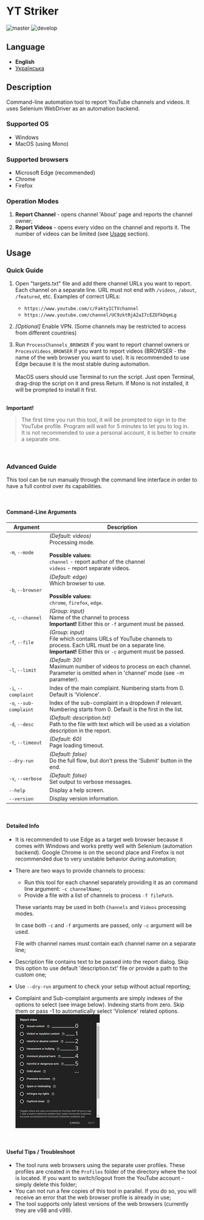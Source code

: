 # YT Striker
![master](https://github.com/alex89200/yt-striker/actions/workflows/master.yml/badge.svg)
![develop](https://github.com/alex89200/yt-striker/actions/workflows/develop.yml/badge.svg)

## Language
* **English**
* [Українська](Docs/README_UA.md)

## Description
Command-line automation tool to report YouTube channels and videos. It uses Selenium WebDriver as an automation backend.

### Supported OS
* Windows
* MacOS (using Mono)

### Supported browsers
* Microsoft Edge (recommended)
* Chrome
* Firefox

### Operation Modes
1. **Report Channel** - opens channel 'About' page and reports the channel owner;
1. **Report Videos** - opens every video on the channel and reports it. The number of videos can be limited (see [Usage](#usage) section).


## Usage

### Quick Guide

1. Open "targets.txt" file and add there channel URLs you want to report. Each channel on a separate line. URL must not end with `/videos`, `/about`, `/featured`, etc. Examples of correct URLs:
    * `https://www.youtube.com/c/FaktyICTVchannel`
    * `https://www.youtube.com/channel/UC9zktRjA2aI7cEZOfkDqmLg`

1. *\[Optional\]* Enable VPN. (Some channels may be restricted to access from different countries)

1. Run `ProcessChannels_BROWSER` if you want to report channel owners or `ProcessVideos_BROWSER` if you want to report videos (BROWSER - the name of the web browser you want to use). It is recommended to use Edge because it is the most stable during automation.<br><br>
MacOS users should use Terminal to run the script. Just open Terminal, drag-drop the script on it and press Return. If Mono is not installed, it will be prompted to install it first.
<br><br>

**Important!**<br>
>The first time you run this tool, it will be prompted to sign in to the YouTube profile. Program will wait for 5 minutes to let you to log in.<br>
It is not recommended to use a personal account, it is better to create a separate one.

<br>

### Advanced Guide

This tool can be run manualy through the command line interface in order to have a full control over its capabilities.

<br>

#### **Command-Line Arguments**

|      Argument       | Description                   |
| ------------------- | ----------------------------- |
| `-m`, `--mode`      | *(Default: videos)*<br>Processing mode. <br><br>**Possible values:**<br>`channel` - report author of the channel<br>`videos` - report separate videos. |
| `-b`, `--browser`   | *(Default: edge)*<br>Which browser to use.<br><br>**Possible values:**<br>`chrome`, `firefox`, `edge`. |
| `-c`, `--channel`   | *(Group: input)*<br>Name of the channel to process<br>**Important!** Either this or `-f` argument must be passed. |
| `-f`, `--file`      | *(Group: input)*<br>File which contains URLs of YouTube channels to process. Each URL must be on a separate line.<br>**Important!** Either this or `-c` argument must be passed. |
| `-l`, `--limit`     | *(Default: 30)*<br>Maximum number of videos to process on each channel. Parameter is omitted when in 'channel' mode (see -m parameter). |
| `-i`, `--complaint`     | Index of the main complaint. Numbering starts from 0. Default is 'Violence'. |
| `-o`, `--sub-complaint` | Index of the sub-complaint in a dropdown if relevant. Numbering starts from 0. Default is the first in the list. |
| `-d`, `--desc`          | *(Default: description.txt)*<br>Path to the file with text which will be used as a violation description in the report. |
| `-t`, `--timeout`       | *(Default: 60)*<br>Page loading timeout. |
| `--dry-run`           | *(Default: false)*<br>Do the full flow, but don't press the 'Submit' button in the end. |
| `-v`, `--verbose`       | *(Default: false)*<br>Set output to verbose messages. |
| `--help`              | Display a help screen. |
| `--version`           | Display version information. |

<br>

#### **Detailed Info**

* It is recommended to use Edge as a target web browser because it comes with Windows and works pretty well with Selenium (automation backend). Google Chrome is on the second place and Firefox is not recommended due to very unstable behavior during automation;

* There are two ways to provide channels to process:
  * Run this tool for each channel separately providing it as an command line argument: `-c channelName`;
  * Provide a file with a list of channels to process `-f filePath`.

  These variants may be used in both `Channels` and `Videos` processing modes.

  In case both `-c` and `-f` arguments are passed, only `-c` argument will be used.

  File with channel names must contain each channel name on a separate line;

* Description file contains text to be passed into the report dialog. Skip this option to use default 'description.txt' file or provide a path to the custom one;

* Use `--dry-run` argument to check your setup without actual reporting;

* Complaint and Sub-complaint arguments are simply indexes of the options to select (see image below). Indexing starts from zero. Skip them or pass -1 to automatically select 'Violence' related options.
![Complaint options][complaint-options]

<br>

#### **Useful Tips / Troubleshoot**
- The tool runs web browsers using the separate user profiles. These profiles are created in the `Profiles` folder of the directory where the tool is located. If you want to switch/logout from the YouTube account - simply delete this folder;
- You can not run a few copies of this tool in parallel. If you do so, you will receive an error that the web browser profile is already in use;
- The tool supports only latest versions of the web browsers (currently they are v98 and v99).

[complaint-options]: Docs/img/complaint_options.png "Complaint options"